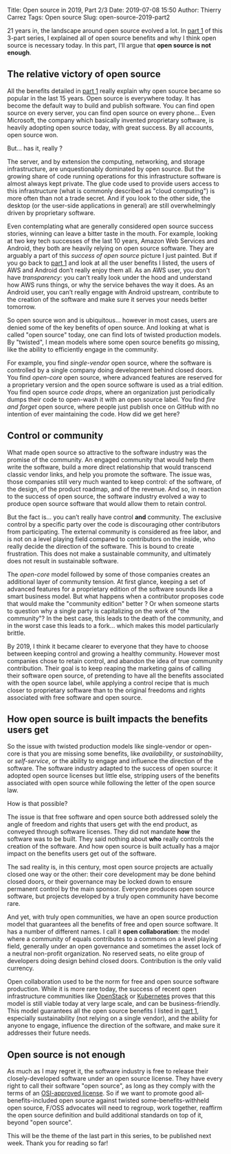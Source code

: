 Title: Open source in 2019, Part 2/3
Date: 2019-07-08 15:50
Author: Thierry Carrez
Tags: Open source
Slug: open-source-2019-part2

21 years in, the landscape around open source evolved a lot. In
[part 1](https://ttx.re/open-source-2019-part1.html) of this 3-part series,
I explained all of open source benefits and why I think open source is
necessary today. In this part, I'll argue that **open source is not enough**.

## The relative victory of open source

All the benefits detailed in
[part 1](https://ttx.re/open-source-2019-part1.html) really explain why open
source became so popular in the last 15 years. Open source is everywhere today.
It has become the default way to build and publish software. You can find open
source on every server, you can find open source on every phone... Even
Microsoft, the company which basically invented proprietary software, is
heavily adopting open source today, with great success. By all accounts,
open source won.

But... has it, really ?

The server, and by extension the computing, networking, and storage
infrastructure, are unquestionably dominated by open source. But the
growing share of code running operations for this infrastructure software
is almost always kept private. The glue code used to provide users access
to this infrastructure (what is commonly described as "cloud computing")
is more often than not a trade secret. And if you look to the other side,
the desktop (or the user-side applications in general) are still
overwhelmingly driven by proprietary software.

Even contemplating what are generally considered open source success
stories, winning can leave a bitter taste in the mouth. For example, looking
at two key tech successes of the last 10 years, Amazon Web Services and
Android, they both are heavily relying on open source software. They
are arguably a part of this *success of open source* picture I just
painted. But if you go back to
[part 1](https://ttx.re/open-source-2019-part1.html) and look at all
the user benefits I listed, the users of AWS and Android don’t really
enjoy them all. As an AWS user, you don't have *transparency*: you can’t
really look under the hood and understand how AWS runs things, or why the
service behaves the way it does. As an Android user, you can’t really
engage with Android upstream, contribute to the creation of the software
and make sure it serves your needs better tomorrow.

So open source won and is ubiquitous... however in most cases, users are
denied some of the key benefits of open source. And looking at what is
called "open source" today, one can find lots of twisted production models.
By "twisted", I mean models where some open source benefits go missing,
like the ability to efficiently engage in the community.

For example, you find *single-vendor* open source, where the
software is controlled by a single company doing development behind
closed doors. You find *open-core* open source, where advanced features
are reserved for a proprietary version and the open source software is
used as a trial edition. You find open source *code drops*, where an
organization just periodically dumps their code to open-wash it with
an open source label. You find *fire and forget* open source, where people
just publish once on GitHub with no intention of ever maintaining the code.
How did we get here?

## Control or community

What made open source so attractive to the software industry was the
promise of the community. An engaged community that would help them write
the software, build a more direct relationship that would transcend classic
vendor links, and help you promote the software. The issue was, those
companies still very much wanted to keep control: of the software, of the
design, of the product roadmap, and of the revenue. And so, in reaction to
the success of open source, the software industry evolved a way to produce
open source software that would allow them to retain control.

But the fact is... you can’t really have control **and** community. The
exclusive control by a specific party over the code is discouraging other
contributors from participating. The external community is considered as
free labor, and is not on a level playing field compared to contributors
on the inside, who really decide the direction of the software. This is
bound to create frustration. This does not make a sustainable community,
and ultimately does not result in sustainable software.

The *open-core* model followed by some of those companies creates an
additional layer of community tension. At first glance, keeping a set
of advanced features for a proprietary edition of the software sounds
like a smart business model. But what happens when a contributor proposes
code that would make the "community edition" better ? Or when someone starts
to question why a single party is capitalizing on the work of "the community"?
In the best case, this leads to the death of the community, and in the worst
case this leads to a fork... which makes this model particularly brittle.

By 2019, I think it became clearer to everyone that they have to choose
between keeping control and growing a healthy community. However most
companies chose to retain control, and abandon the idea of true community
contribution. Their goal is to keep reaping the marketing gains of calling
their software open source, of pretending to have all the benefits associated
with the open source label, while applying a control recipe that is much
closer to proprietary software than to the original freedoms and rights
associated with free software and open source.

## How open source is built impacts the benefits users get

So the issue with twisted production models like single-vendor or open-core is
that you are missing some benefits, like *availability*, or *sustainability*,
or *self-service*, or the ability to engage and influence the direction of
the software. The software industry adapted to the success of open source:
it adopted open source licenses but little else, stripping users of the
benefits associated with open source while following the letter of the
open source law.

How is that possible?

The issue is that free software and open source both addressed solely the
angle of freedom and rights that users get with the end product, as conveyed
through software licenses. They did not mandate **how** the software was to
be built. They said nothing about **who** really controls the creation of
the software. And how open source is built actually has a major impact on
the benefits users get out of the software.

The sad reality is, in this century, most open source projects are actually
closed one way or the other: their core development may be done behind
closed doors, or their governance may be locked down to ensure permanent
control by the main sponsor. Everyone produces open source software, but
projects developed by a truly open community have become rare.

And yet, with truly open communities, we have an open source production
model that guarantees all the benefits of free and open source software.
It has a number of different names. I call it **open collaboration**:
the model where a community of equals contributes to a commons on a level
playing field, generally under an open governance and sometimes the asset
lock of a neutral non-profit organization. No reserved seats, no elite
group of developers doing design behind closed doors. Contribution is the
only valid currency.

Open collaboration used to be the norm for free and open source software
production. While it is more rare today, the success of recent open
infrastructure communities like [OpenStack](https://www.openstack.org) or
[Kubernetes](https://kubernetes.io) proves that this model is still viable
today at very large scale, and can be business-friendly. This model
guarantees all the open source benefits I listed in
[part 1](https://ttx.re/open-source-2019-part1.html), especially
sustainability (not relying on a single vendor), and the ability
for anyone to engage, influence the direction of the software, and
make sure it addresses their future needs.

## Open source is not enough

As much as I may regret it, the software industry is free to release their
closely-developed software under an open source license. They have every
right to call their software "open source", as long as they comply with
the terms of an [OSI-approved license](https://opensource.org/licenses).
So if we want to promote good all-benefits-included open source against
twisted some-benefits-withheld open source, F/OSS advocates will need
to regroup, work together, reaffirm the open source definition and
build additional standards on top of it, beyond "open source".

This will be the theme of the last part in this series, to be published
next week. Thank you for reading so far!

